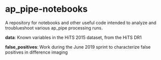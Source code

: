 # ap_pipe-notebooks
A repository for notebooks and other useful code intended to  analyze 
and troublueshoot various ap_pipe processing runs.

**data**: Known variables in the HiTS 2015 dataset, from the HiTS DR1

**false_positives**: Work during the June 2019 sprint to characterize false positives in difference imaging

